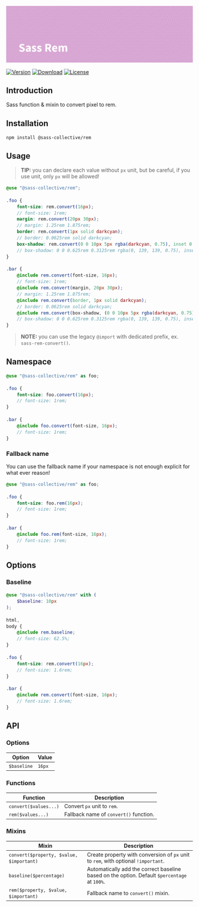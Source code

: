 ![Sass Rem](.github/banner.png)

[![Version](https://flat.badgen.net/npm/v/@sass-collective/rem)](https://www.npmjs.com/package/@sass-collective/rem)
[![Download](https://flat.badgen.net/npm/dt/@sass-collective/rem)](https://www.npmjs.com/package/@sass-collective/rem)
[![License](https://flat.badgen.net/npm/license/@sass-collective/rem)](https://www.npmjs.com/package/@sass-collective/rem)

## Introduction

Sass function & mixin to convert pixel to rem.

## Installation

```shell
npm install @sass-collective/rem
```

## Usage

> **TIP:** you can declare each value without `px` unit, but be careful, if you use unit, only `px` will be allowed!

```scss
@use "@sass-collective/rem";

.foo {
    font-size: rem.convert(16px);
    // font-size: 1rem;
    margin: rem.convert(20px 30px);
    // margin: 1.25rem 1.875rem;
    border: rem.convert(1px solid darkcyan);
    // border: 0.0625rem solid darkcyan;
    box-shadow: rem.convert(0 0 10px 5px rgba(darkcyan, 0.75), inset 0 0 10px 5px rgba(darkcyan, 0.75));
    // box-shadow: 0 0 0.625rem 0.3125rem rgba(0, 139, 139, 0.75), inset 0 0 0.625rem 0.3125rem rgba(0, 139, 139, 0.75);
}

.bar {
    @include rem.convert(font-size, 16px);
    // font-size: 1rem;
    @include rem.convert(margin, 20px 30px);
    // margin: 1.25rem 1.875rem;
    @include rem.convert(border, 1px solid darkcyan);
    // border: 0.0625rem solid darkcyan;
    @include rem.convert(box-shadow, (0 0 10px 5px rgba(darkcyan, 0.75), inset 0 0 10px 5px rgba(darkcyan, 0.75)));
    // box-shadow: 0 0 0.625rem 0.3125rem rgba(0, 139, 139, 0.75), inset 0 0 0.625rem 0.3125rem rgba(0, 139, 139, 0.75); - Use parentheses for declare comma separated values list.
}
```

> **NOTE:** you can use the legacy `@import` with dedicated prefix, ex. `sass-rem-convert()`.

## Namespace

```scss
@use "@sass-collective/rem" as foo;

.foo {
    font-size: foo.convert(16px);
    // font-size: 1rem;
}

.bar {
    @include foo.convert(font-size, 16px);
    // font-size: 1rem;
}
```

### Fallback name

You can use the fallback name if your namespace is not enough explicit for what ever reason!

```scss
@use "@sass-collective/rem" as foo;

.foo {
    font-size: foo.rem(16px);
    // font-size: 1rem;
}

.bar {
    @include foo.rem(font-size, 16px);
    // font-size: 1rem;
}
```

## Options

### Baseline

```scss
@use "@sass-collective/rem" with (
    $baseline: 10px
);

html,
body {
    @include rem.baseline;
    // font-size: 62.5%;
}

.foo {
    font-size: rem.convert(16px);
    // font-size: 1.6rem;
}

.bar {
    @include rem.convert(font-size, 16px);
    // font-size: 1.6rem;
}
```

## API

### Options

| Option | Value |
| --- | --- |
| `$baseline` | `16px` |

### Functions

| Function | Description |
| --- | --- |
| `convert($values...)` | Convert `px` unit to `rem`. |
| `rem($values...)` | Fallback name of `convert()` function. |

### Mixins

| Mixin | Description |
| --- | --- |
| `convert($property, $value, $important)` | Create property with conversion of `px` unit to `rem`, with optional `!important`. |
| `baseline($percentage)` | Automatically add the correct baseline based on the option. Default `$percentage` at `100%`. |
| `rem($property, $value, $important)` | Fallback name to `convert()` mixin. |
